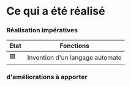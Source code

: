 # Ce qui a été réalisé

### Réalisation impératives

| Etat | Fonctions |
|------|----------|
|:green_square:| Invention d'un langage automate

###  d'améliorations à apporter

